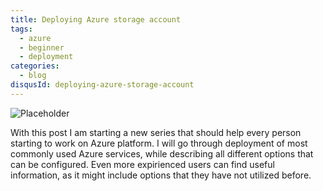 ```yaml
---
title: Deploying Azure storage account
tags:
  - azure
  - beginner
  - deployment
categories:
  - blog
disqusId: deploying-azure-storage-account
---
```



![Placeholder](https://via.placeholder.com/800x350/0000FF/808080/?text=Placeholder)

With this post I am starting a new series that should help every person starting to work on Azure platform. I will go through deployment of most commonly used Azure services, while describing all different options that can be configured. Even more expirienced users can find useful information, as it might include options that they have not utilized before.

<!-- more -->
